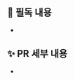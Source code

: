 <!--
PR 이름 컨벤션
[BE] feat: ~~(#issueNum)
[AN/STAFF] feat: ~~(#issueNum)
[AN/USER] fix: ~~(#issueNum)
-->

## 📌 필독 내용

- 

## ✨ PR 세부 내용

- 
<!-- 수정/추가한 내용을 적어주세요. -->
